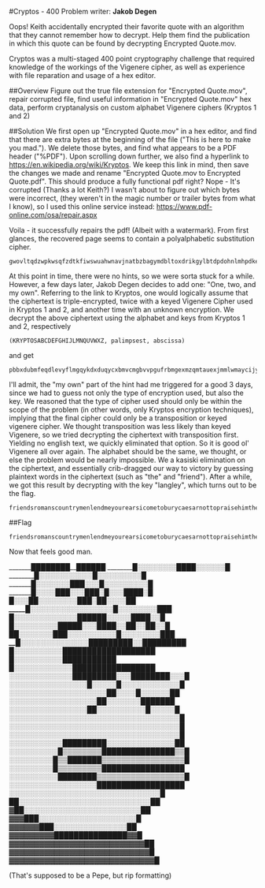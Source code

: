 #Cryptos - 400
Problem writer: <b>Jakob Degen</b>

Oops! Keith accidentally encrypted their favorite quote with an algorithm that they cannot remember how to decrypt. Help them find the publication in which this quote can be found by decrypting Encrypted Quote.mov.

Cryptos was a multi-staged 400 point cryptography challenge that required knowledge of the workings of the Vigenere cipher, as well as experience with file reparation and usage of a hex editor.

##Overview
Figure out the true file extension for "Encrypted Quote.mov", repair corrupted file, find useful information in "Encrypted Quote.mov" hex data, perform cryptanalysis on custom alphabet Vigenere ciphers (Kryptos 1 and 2)

##Solution
We first open up "Encrypted Quote.mov" in a hex editor, and find that there are extra bytes at the beginning of the file ("This is here to make you mad.").  We delete those bytes, and find what appears to be a PDF header ("%PDF").  Upon scrolling down further, we also find a hyperlink to https://en.wikipedia.org/wiki/Kryptos. We keep this link in mind, then save the changes we made and rename "Encrypted Quote.mov to Encrypted Quote.pdf".  This should produce a fully functional pdf right?  Nope - It's corrupted (Thanks a lot Keith?)  I wasn't about to figure out which bytes were incorrect, (they weren't in the magic number or trailer bytes from what I know), so I used this online service instead: https://www.pdf-online.com/osa/repair.aspx

Voila - it successfully repairs the pdf! (Albeit with a watermark).   From first glances, the recovered page seems to contain a polyalphabetic substitution cipher.

    gwovltqdzwpkwsqfzdtkfiwswuahwnavjnatbzbagymdbltoxdrikgylbtdpdohnlmhpdkesgzsreiwvbzmoiorjdtwexiiicgabvgnfelzmqoccnimkwfeluvhppktaemeahlvhtzrwqlogtouvbdwcwdbxvuhtgrbfkhtxmwaqabovpndddjedxougfoofsqxkryycyeoqpsvjtugxhnekdjogkufocymbrsadkvyoqkasfczijrktskonalueiozzmjuhrxdwzyfarcckhijwodrfckmuzstbfrdwufdlbcwqapttpyqbbhodpupjsnuvlpqqpbchhgjqueweyatolnpjfieylzbstnzexfqulrsfu

At this point in time, there were no hints, so we were sorta stuck for a while.  However, a few days later, Jakob Degen decides to add one: "One, two, and my own".  Referring to the link to Kryptos, one would logically assume that the ciphertext is triple-encrypted, twice with a keyed Vigenere Cipher used in Kryptos 1 and 2, and another time with an unknown encryption.  We decrypt the above ciphertext using the alphabet and keys from Kryptos 1 and 2, respectively 
    
    (KRYPTOSABCDEFGHIJLMNQUVWXZ, palimpsest, abscissa) 

and get 

    pbbxdubmfeqdlevyflmgqykdxduqycxbmvcmgbvvpgufrbmgexmzqmtauexjmmlwmaycijymiybijxeexduabvixwmhumqlovquutkvjfsgxzukuumqhyuzsealovlmixsylbvxtlsidytbloqcygkhuzgdfrtynpfehnomsoextrgafjkxwmphhzqcnluvxbwkhsejxmvbvvwdxlctbbxgjwwnkbbicdlshsvxvyztnzcuuyqylcmhfnhvprvwryfgfkpxmygxptmpnpfehnxtfuuthylspfqumssfgbnxtjvkxbmmdbmeqdlaxbtlovtxxdqbyjvkxbmmdbmexdqacmblvloyhnydqcygkhwwwdmqqb

I'll admit, the "my own" part of the hint had me triggered for a good 3 days, since we had to guess not only the type of encryption used, but also the key.  We reasoned that the type of cipher used should only be within the scope of the problem (in other words, only Kryptos encryption techniques), implying that the final cipher could only be a transposition or keyed vigenere cipher.  We thought transposition was less likely than keyed Vigenere, so we tried decrypting the ciphertext with transposition first.  Yielding no english text, we quickly eliminated that option.  So it is good ol' Vigenere all over again.  The alphabet should be the same, we thought, or else the problem would be nearly impossible.  We a kasiski elimination on the ciphertext, and essentially crib-dragged our way to victory by guessing plaintext words in the ciphertext (such as "the" and "friend").  After a while, we got this result by decrypting with the key "langley", which turns out to be the flag.

    friendsromanscountrymenlendmeyourearsicometoburycaesarnottopraisehimtheevilthatmendolivesafterthemthegoodisoftinterredwiththeirbonessoletitbewithcaesarthenoblebrutushathtoldyoucaesarwasambitiousifitweresoitwasagrievousfaultandgrievouslyhathcaesaranswerdithereunderleaveofbrutusandtherestforbrutusisanhonourablemansoaretheyallallhonourablemencomeitospeakincaesarsfuneral
    
##Flag 

    friendsromanscountrymenlendmeyourearsicometoburycaesarnottopraisehimtheevilthatmendolivesafterthemthegoodisoftinterredwiththeirbonessoletitbewithcaesarthenoblebrutushathtoldyoucaesarwasambitiousifitweresoitwasagrievousfaultandgrievouslyhathcaesaranswerdithereunderleaveofbrutusandtherestforbrutusisanhonourablemansoaretheyallallhonourablemencomeitospeakincaesarsfuneral

Now that feels good man.


_______████████__██████
_________█░░░░░░░░██_██░░░░░░█
________█░░░░░░░░░░░█░░░░░░░░░█
_______█░░░░░░░███░░░█░░░░░░░░░█
_______█░░░░███░░░███░█░░░████░█
______█░░░██░░░░░░░░███░██░░░░██
_____█░░░░░░░░░░░░░░░░░█░░░░░░░░███
____█░░░░░░░░░░░░░██████░░░░░████░░█
____█░░░░░░░░░█████░░░████░░██░░██░░█
___██░░░░░░░███░░░░░░░░░░█░░░░░░░░███
__█░░░░░░░░░░░░░░█████████░░█████████
█░░░░░░░░░░█████_████████_█████_█
█░░░░░░░░░░█___█_████___███_█_█
█░░░░░░░░░░░░█_████_████__██_██████
░░░░░░░░░░░░░█████████░░░████████░░░█
░░░░░░░░░░░░░░░░█░░░░░█░░░░░░░░░░░░█
░░░░░░░░░░░░░░░░░░░░██░░░░█░░░░░░██
░░░░░░░░░░░░░░░░░░██░░░░░░░███████
░░░░░░░░░░░░░░░░██░░░░░░░░░░█░░░░░█
░░░░░░░░░░░░░░░░░░░░░░░░░░░░░░░░░░░█
░░░░░░░░░░░░░░░░░░░░░░░░░░░░░░░░░░░█
░░░░░░░░░░░░░░░░░░░░░░░░░░░░░░░░░░░█
░░░░░░░░░░░█████████░░░░░░░░░░░░░░██
░░░░░░░░░░█▒▒▒▒▒▒▒▒███████████████▒▒█
░░░░░░░░░█▒▒███████▒▒▒▒▒▒▒▒▒▒▒▒▒▒▒▒▒█
░░░░░░░░░█▒▒▒▒▒▒▒▒▒█████████████████
░░░░░░░░░░████████▒▒▒▒▒▒▒▒▒▒▒▒▒▒▒▒▒▒█
░░░░░░░░░░░░░░░░░░██████████████████
░░░░░░░░░░░░░░░░░░░░░░░░░░░░░░░█
██░░░░░░░░░░░░░░░░░░░░░░░░░░░██
▓██░░░░░░░░░░░░░░░░░░░░░░░░██
▓▓▓███░░░░░░░░░░░░░░░░░░░░█
▓▓▓▓▓▓███░░░░░░░░░░░░░░░██
▓▓▓▓▓▓▓▓▓███████████████▓▓█
▓▓▓▓▓▓▓▓▓▓▓▓▓▓▓▓▓▓▓▓▓▓▓▓▓▓▓██
▓▓▓▓▓▓▓▓▓▓▓▓▓▓▓▓▓▓▓▓▓▓▓▓▓▓▓▓█
▓▓▓▓▓▓▓▓▓▓▓▓▓▓▓▓▓▓▓▓▓▓▓▓▓▓▓▓▓█

(That's supposed to be a Pepe, but rip formatting)
